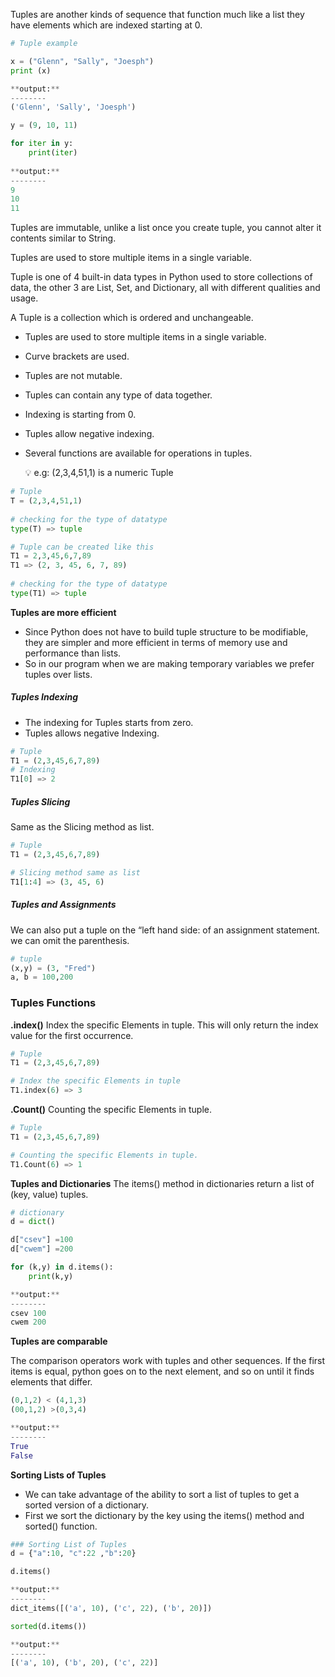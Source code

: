 Tuples are another kinds of sequence that function much like a list they have elements which are indexed starting at 0.

```python
# Tuple example

x = ("Glenn", "Sally", "Joesph")
print (x)

**output:**
--------
('Glenn', 'Sally', 'Joesph')
```

```python
y = (9, 10, 11)

for iter in y:
    print(iter)
    
**output:**
--------
9
10
11
```

Tuples are immutable, unlike a list once you create tuple, you cannot alter it contents similar to String.

Tuples are used to store multiple items in a single variable.

Tuple is one of 4 built-in data types in Python used to store collections of data, the other 3 are List, Set, and Dictionary, all with different qualities and usage.

A Tuple is a collection which is ordered and unchangeable.

- Tuples are used to store multiple items in a single variable.
- Curve brackets are used.
- Tuples are not mutable.
- Tuples can contain any type of data together.
- Indexing is starting from 0.
- Tuples allow negative indexing.
- Several functions are available for operations in tuples.

    <aside> 
    💡 e.g: (2,3,4,51,1) is a numeric Tuple
    </aside>


```python
# Tuple
T = (2,3,4,51,1)
    
# checking for the type of datatype
type(T) => tuple
```


```python
# Tuple can be created like this
T1 = 2,3,45,6,7,89
T1 => (2, 3, 45, 6, 7, 89)
    
# checking for the type of datatype
type(T1) => tuple
```


**Tuples are more efficient**

- Since Python does not have to build tuple structure to be modifiable, they are simpler and more efficient in terms of memory use and performance than lists.
- So in our program when we are making temporary variables we prefer tuples over lists.

##### Tuples Indexing
- The indexing for Tuples starts from zero.
- Tuples allows negative Indexing.

```python
# Tuple
T1 = (2,3,45,6,7,89)
# Indexing
T1[0] => 2
```

##### Tuples Slicing

Same as the Slicing method as list.

```python
# Tuple
T1 = (2,3,45,6,7,89)

# Slicing method same as list
T1[1:4] => (3, 45, 6)
```

##### Tuples and Assignments

We can also put a tuple on the “left hand side: of an assignment statement.
we can omit the parenthesis.

```python
# tuple
(x,y) = (3, "Fred")
a, b = 100,200
```

### Tuples Functions

**.index()**
Index the specific Elements in tuple. This will only return the index value for the first occurrence.

```python
# Tuple
T1 = (2,3,45,6,7,89)

# Index the specific Elements in tuple
T1.index(6) => 3
```

**.Count()**
Counting the specific Elements in tuple.

```python
# Tuple
T1 = (2,3,45,6,7,89)

# Counting the specific Elements in tuple.
T1.Count(6) => 1
```

**Tuples and Dictionaries**
The items() method in dictionaries return a list of (key, value) tuples.

```python
# dictionary
d = dict()

d["csev"] =100
d["cwem"] =200

for (k,y) in d.items():
    print(k,y)

**output:**
--------
csev 100
cwem 200
```

**Tuples are comparable**

The comparison operators work with tuples and other sequences. If the first items is equal, python goes on to the next element, and so on until it finds elements that differ.

```python
(0,1,2) < (4,1,3)
(00,1,2) >(0,3,4)

**output:**
--------
True
False
```

**Sorting Lists of Tuples**

- We can take advantage of the ability to sort a list of tuples to get a sorted version of a dictionary.
- First we sort the dictionary by the key using the items() method and sorted() function.

```python
### Sorting List of Tuples
d = {"a":10, "c":22 ,"b":20}

d.items()

**output:**
--------
dict_items([('a', 10), ('c', 22), ('b', 20)])

sorted(d.items())

**output:**
--------
[('a', 10), ('b', 20), ('c', 22)]
```